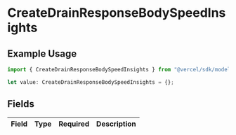 # CreateDrainResponseBodySpeedInsights

## Example Usage

```typescript
import { CreateDrainResponseBodySpeedInsights } from "@vercel/sdk/models/createdrainop.js";

let value: CreateDrainResponseBodySpeedInsights = {};
```

## Fields

| Field       | Type        | Required    | Description |
| ----------- | ----------- | ----------- | ----------- |